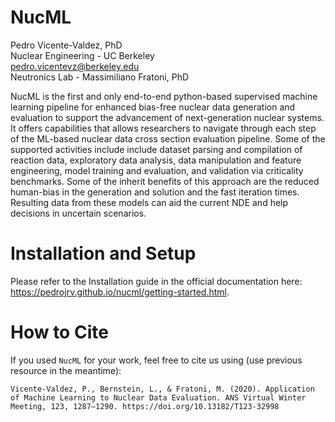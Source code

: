 # NucML

Pedro Vicente-Valdez, PhD\
Nuclear Engineering - UC Berkeley \
pedro.vicentevz@berkeley.edu\
Neutronics Lab - Massimiliano Fratoni, PhD


NucML is the first and only end-to-end python-based supervised machine learning pipeline for enhanced bias-free nuclear data generation and evaluation to support the advancement of next-generation nuclear systems. It offers capabilities that allows researchers to navigate through each step of the ML-based nuclear data cross section evaluation pipeline. Some of the supported activities include include dataset parsing and compilation of reaction data, exploratory data analysis, data manipulation and feature engineering, model training and evaluation, and validation via criticality benchmarks. Some of the inherit benefits of this approach are the reduced human-bias in the generation and solution and the fast iteration times. Resulting data from these models can aid the current NDE and help decisions in uncertain scenarios.


# Installation and Setup

Please refer to the Installation guide in the official documentation here: https://pedrojrv.github.io/nucml/getting-started.html.


<!-- cd C:\Users\Pedro\Desktop\nucml\sphinx
sphinx-apidoc -f -o source ../nucml/
sphinx-build source ../html/
make html -->

# How to Cite 



If you used `NucML` for your work, feel free to cite us using (use previous resource in the meantime):

```
Vicente-Valdez, P., Bernstein, L., & Fratoni, M. (2020). Application of Machine Learning to Nuclear Data Evaluation. ANS Virtual Winter Meeting, 123, 1287–1290. https://doi.org/10.13182/T123-32998
```

<!-- 
```
Vicente-Valdez, P., Bernstein, L., & Fratoni, M. (2021). NucML: Python Package for ML-based Nuclear Data Cross Section Evaluations. ANS Annual Meeting. (SUBMITTED AND ACCEPTED)
``` -->
